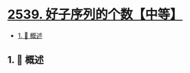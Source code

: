 # [2539. 好子序列的个数【中等】](https://github.com/tnotesjs/TNotes.leetcode/tree/main/notes/2539.%20%E5%A5%BD%E5%AD%90%E5%BA%8F%E5%88%97%E7%9A%84%E4%B8%AA%E6%95%B0%E3%80%90%E4%B8%AD%E7%AD%89%E3%80%91)

<!-- region:toc -->

- [1. 📝 概述](#1--概述)

<!-- endregion:toc -->

## 1. 📝 概述
